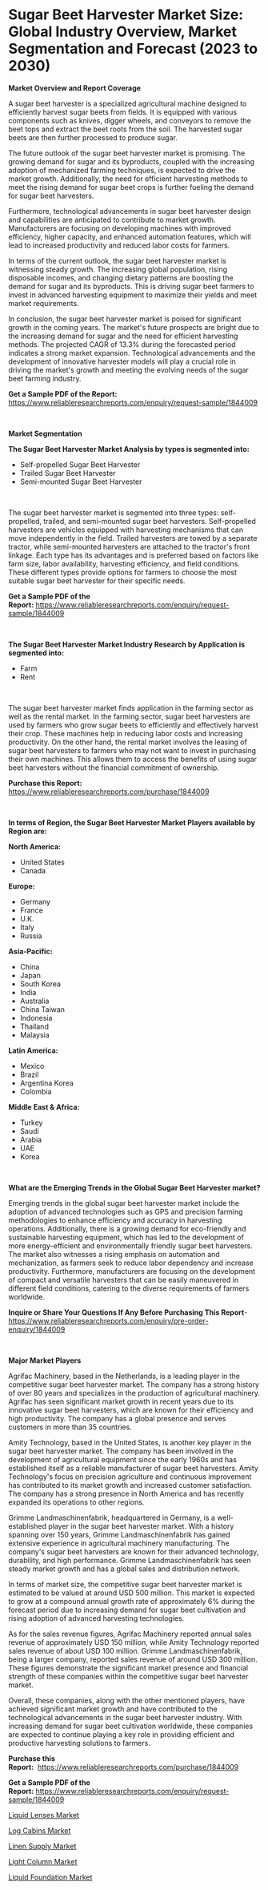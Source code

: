 <p><h1>Sugar Beet Harvester Market Size: Global Industry Overview, Market Segmentation and Forecast (2023 to 2030)</h1></p><p><strong>Market Overview and Report Coverage</strong></p>
<p><p>A sugar beet harvester is a specialized agricultural machine designed to efficiently harvest sugar beets from fields. It is equipped with various components such as knives, digger wheels, and conveyors to remove the beet tops and extract the beet roots from the soil. The harvested sugar beets are then further processed to produce sugar.</p><p>The future outlook of the sugar beet harvester market is promising. The growing demand for sugar and its byproducts, coupled with the increasing adoption of mechanized farming techniques, is expected to drive the market growth. Additionally, the need for efficient harvesting methods to meet the rising demand for sugar beet crops is further fueling the demand for sugar beet harvesters.</p><p>Furthermore, technological advancements in sugar beet harvester design and capabilities are anticipated to contribute to market growth. Manufacturers are focusing on developing machines with improved efficiency, higher capacity, and enhanced automation features, which will lead to increased productivity and reduced labor costs for farmers.</p><p>In terms of the current outlook, the sugar beet harvester market is witnessing steady growth. The increasing global population, rising disposable incomes, and changing dietary patterns are boosting the demand for sugar and its byproducts. This is driving sugar beet farmers to invest in advanced harvesting equipment to maximize their yields and meet market requirements.</p><p>In conclusion, the sugar beet harvester market is poised for significant growth in the coming years. The market's future prospects are bright due to the increasing demand for sugar and the need for efficient harvesting methods. The projected CAGR of 13.3% during the forecasted period indicates a strong market expansion. Technological advancements and the development of innovative harvester models will play a crucial role in driving the market's growth and meeting the evolving needs of the sugar beet farming industry.</p></p>
<p><strong>Get a Sample PDF of the Report:</strong> <a href="https://www.reliableresearchreports.com/enquiry/request-sample/1844009">https://www.reliableresearchreports.com/enquiry/request-sample/1844009</a></p>
<p>&nbsp;</p>
<p><strong>Market Segmentation</strong></p>
<p><strong>The Sugar Beet Harvester Market Analysis by types is segmented into:</strong></p>
<p><ul><li>Self-propelled Sugar Beet Harvester</li><li>Trailed Sugar Beet Harvester</li><li>Semi-mounted Sugar Beet Harvester</li></ul></p>
<p>&nbsp;</p>
<p><p>The sugar beet harvester market is segmented into three types: self-propelled, trailed, and semi-mounted sugar beet harvesters. Self-propelled harvesters are vehicles equipped with harvesting mechanisms that can move independently in the field. Trailed harvesters are towed by a separate tractor, while semi-mounted harvesters are attached to the tractor's front linkage. Each type has its advantages and is preferred based on factors like farm size, labor availability, harvesting efficiency, and field conditions. These different types provide options for farmers to choose the most suitable sugar beet harvester for their specific needs.</p></p>
<p><strong>Get a Sample PDF of the Report:</strong>&nbsp;<a href="https://www.reliableresearchreports.com/enquiry/request-sample/1844009">https://www.reliableresearchreports.com/enquiry/request-sample/1844009</a></p>
<p>&nbsp;</p>
<p><strong>The Sugar Beet Harvester Market Industry Research by Application is segmented into:</strong></p>
<p><ul><li>Farm</li><li>Rent</li></ul></p>
<p>&nbsp;</p>
<p><p>The sugar beet harvester market finds application in the farming sector as well as the rental market. In the farming sector, sugar beet harvesters are used by farmers who grow sugar beets to efficiently and effectively harvest their crop. These machines help in reducing labor costs and increasing productivity. On the other hand, the rental market involves the leasing of sugar beet harvesters to farmers who may not want to invest in purchasing their own machines. This allows them to access the benefits of using sugar beet harvesters without the financial commitment of ownership.</p></p>
<p><strong>Purchase this Report:</strong>&nbsp; <a href="https://www.reliableresearchreports.com/purchase/1844009">https://www.reliableresearchreports.com/purchase/1844009</a></p>
<p>&nbsp;</p>
<p><strong>In terms of Region, the Sugar Beet Harvester Market Players available by Region are:</strong></p>
<p>
    <p> <strong> North America: </strong>
        <ul>
            <li>United States</li>
            <li>Canada</li>
        </ul>
        </p> 
    <p> <strong> Europe: </strong>
        <ul>
            <li>Germany</li>
            <li>France</li>
            <li>U.K.</li>
            <li>Italy</li>
            <li>Russia</li>
        </ul>
        </p> 
    <p> <strong> Asia-Pacific: </strong>
        <ul>
            <li>China</li>
            <li>Japan</li>
            <li>South Korea</li>
            <li>India</li>
            <li>Australia</li>
            <li>China Taiwan</li>
            <li>Indonesia</li>
            <li>Thailand</li>
            <li>Malaysia</li>
        </ul>
        </p> 
    <p> <strong> Latin America: </strong>
        <ul>
            <li>Mexico</li>
            <li>Brazil</li>
            <li>Argentina Korea</li>
            <li>Colombia</li>
        </ul>
        </p> 
    <p> <strong> Middle East & Africa: </strong>
        <ul>
            <li>Turkey</li>
            <li>Saudi</li>
            <li>Arabia</li>
            <li>UAE</li>
            <li>Korea</li>
        </ul>
    </p>
    </p>
<p>&nbsp;</p>
<p><strong>What are the Emerging Trends in the Global Sugar Beet Harvester market?</strong></p>
<p><p>Emerging trends in the global sugar beet harvester market include the adoption of advanced technologies such as GPS and precision farming methodologies to enhance efficiency and accuracy in harvesting operations. Additionally, there is a growing demand for eco-friendly and sustainable harvesting equipment, which has led to the development of more energy-efficient and environmentally friendly sugar beet harvesters. The market also witnesses a rising emphasis on automation and mechanization, as farmers seek to reduce labor dependency and increase productivity. Furthermore, manufacturers are focusing on the development of compact and versatile harvesters that can be easily maneuvered in different field conditions, catering to the diverse requirements of farmers worldwide.</p></p>
<p><strong>Inquire or Share Your Questions If Any Before Purchasing This Report</strong>- <a href="https://www.reliableresearchreports.com/enquiry/pre-order-enquiry/1844009">https://www.reliableresearchreports.com/enquiry/pre-order-enquiry/1844009</a></p>
<p>&nbsp;</p>
<p><strong>Major Market Players</strong></p>
<p><p>Agrifac Machinery, based in the Netherlands, is a leading player in the competitive sugar beet harvester market. The company has a strong history of over 80 years and specializes in the production of agricultural machinery. Agrifac has seen significant market growth in recent years due to its innovative sugar beet harvesters, which are known for their efficiency and high productivity. The company has a global presence and serves customers in more than 35 countries.</p><p>Amity Technology, based in the United States, is another key player in the sugar beet harvester market. The company has been involved in the development of agricultural equipment since the early 1960s and has established itself as a reliable manufacturer of sugar beet harvesters. Amity Technology's focus on precision agriculture and continuous improvement has contributed to its market growth and increased customer satisfaction. The company has a strong presence in North America and has recently expanded its operations to other regions.</p><p>Grimme Landmaschinenfabrik, headquartered in Germany, is a well-established player in the sugar beet harvester market. With a history spanning over 150 years, Grimme Landmaschinenfabrik has gained extensive experience in agricultural machinery manufacturing. The company's sugar beet harvesters are known for their advanced technology, durability, and high performance. Grimme Landmaschinenfabrik has seen steady market growth and has a global sales and distribution network.</p><p>In terms of market size, the competitive sugar beet harvester market is estimated to be valued at around USD 500 million. This market is expected to grow at a compound annual growth rate of approximately 6% during the forecast period due to increasing demand for sugar beet cultivation and rising adoption of advanced harvesting technologies.</p><p>As for the sales revenue figures, Agrifac Machinery reported annual sales revenue of approximately USD 150 million, while Amity Technology reported sales revenue of about USD 100 million. Grimme Landmaschinenfabrik, being a larger company, reported sales revenue of around USD 300 million. These figures demonstrate the significant market presence and financial strength of these companies within the competitive sugar beet harvester market.</p><p>Overall, these companies, along with the other mentioned players, have achieved significant market growth and have contributed to the technological advancements in the sugar beet harvester industry. With increasing demand for sugar beet cultivation worldwide, these companies are expected to continue playing a key role in providing efficient and productive harvesting solutions to farmers.</p></p>
<p><strong>Purchase this Report:</strong>&nbsp;&nbsp;<a href="https://www.reliableresearchreports.com/purchase/1844009">https://www.reliableresearchreports.com/purchase/1844009</a></p>
<p></p>
<p><strong>Get a Sample PDF of the Report:</strong>&nbsp;<a href="https://www.reliableresearchreports.com/enquiry/request-sample/1844009">https://www.reliableresearchreports.com/enquiry/request-sample/1844009</a></p>
<p><p><a href="https://medium.com/@wilmaheaney/liquid-lenses-market-trends-and-market-analysis-forecasted-for-period-2023-2030-183c140322ed">Liquid Lenses Market</a></p><p><a href="https://medium.com/@daishawolff/log-cabins-market-size-and-market-trends-complete-industry-overview-2023-to-2030-6f833f61d9fb">Log Cabins Market</a></p><p><a href="https://medium.com/@siennaferry2023/linen-supply-market-size-market-outlook-and-market-forecast-2023-to-2030-c8c88d4dda34">Linen Supply Market</a></p><p><a href="https://medium.com/@russpollich/light-column-market-outlook-industry-overview-and-forecast-2023-to-2030-e14d6f78adb1">Light Column Market</a></p><p><a href="https://medium.com/@marcoslemke2023/liquid-foundation-market-insights-into-market-cagr-market-trends-and-growth-strategies-53d01204b271">Liquid Foundation Market</a></p></p>